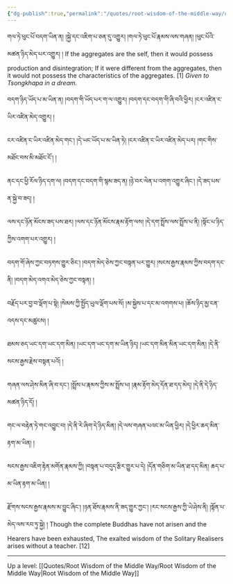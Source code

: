 ```yaml
---
{"dg-publish":true,"permalink":"/quotes/root-wisdom-of-the-middle-way/chapter-18-investigation-of-self-and-phenomena/"}
---
```


གལ་ཏེ་ཕུང་པོ་བདག་ཡིན་ན། །སྐྱེ་དང་འཇིག་པ་ཅན་དུ་འགྱུར། །གལ་ཏེ་ཕུང་པོ་རྣམས་ལས་གཞན། །ཕུང་པོའི་མཚན་ཉིད་མེད་པར་འགྱུར། །
If the aggregates are the self, then it would possess production and disintegration;
If it were different from the aggregates, then it would not possess the characteristics of the aggregates. [1]
*Given to Tsongkhapa in a dream.*

བདག་ཉིད་ཡོད་པ་མ་ཡིན་ན། །བདག་གི་ཡོད་པར་ག་ལ་འགྱུར། །བདག་དང་བདག་གི་ཞི་བའི་ཕྱིར། །ངར་འཛིན་ང་ཡིར་འཛིན་མེད་འགྱུར། །

ངར་འཛིན་ང་ཡིར་འཛིན་མེད་གང༌། །དེ་ཡང་ཡོད་པ་མ་ཡིན་ཏེ། །ངར་འཛིན་ང་ཡིར་འཛིན་མེད་པར། །གང་གིས་མཐོང་བས་མི་མཐོང་ངོ༌། །

ནང་དང་ཕྱི་རོལ་ཉིད་དག་ལ། །བདག་དང་བདག་གི་སྙམ་ཟད་ན། །ཉེ་བར་ལེན་པ་འགག་འགྱུར་ཞིང༌། །དེ་ཟད་པས་ན་སྐྱེ་བ་ཟད། །

ལས་དང་ཉོན་མོངས་ཟད་པས་ཐར། །ལས་དང་ཉོན་མོངས་རྣམ་རྟོག་ལས། །དེ་དག་སྤྲོས་ལས་སྤྲོས་པ་ནི། །སྟོང་པ་ཉིད་ཀྱིས་འགག་པར་འགྱུར། །

བདག་གོ་ཞེས་ཀྱང་བཏགས་གྱུར་ཅིང༌། །བདག་མེད་ཅེས་ཀྱང་བསྟན་པར་གྱུར། །སངས་རྒྱས་རྣམས་ཀྱིས་བདག་དང་ནི། །བདག་མེད་འགའ་མེད་ཅེས་ཀྱང་བསྟན། །

བརྗོད་པར་བྱ་བ་ལྡོག་པ་སྟེ། །སེམས་ཀྱི་སྤྱོད་ཡུལ་ལྡོག་པས་སོ། །མ་སྐྱེས་པ་དང་མ་འགགས་པ། །ཆོས་ཉིད་མྱ་ངན་འདས་དང་མཚུངས། །

ཐམས་ཅད་ཡང་དག་ཡང་དག་མིན། །ཡང་དག་ཡང་དག་མ་ཡིན་ཉིད། །ཡང་དག་མིན་མིན་ཡང་དག་མིན། །དེ་ནི་སངས་རྒྱས་རྗེས་བསྟན་པའོ། །

གཞན་ལས་ཤེས་མིན་ཞི་བ་དང༌། །སྤྲོས་པ་རྣམས་ཀྱིས་མ་སྤྲོས་པ། །རྣམ་རྟོག་མེད་དོན་ཐ་དད་མེད། །དེ་ནི་དེ་ཉིད་མཚན་ཉིད་དོ། །

གང་ལ་བརྟེན་ཏེ་གང་འབྱུང་བ། །དེ་ནི་རེ་ཞིག་དེ་ཉིད་མིན། །དེ་ལས་གཞན་པའང་མ་ཡིན་ཕྱིར། །དེ་ཕྱིར་ཆད་མིན་རྟག་མ་ཡིན། །

སངས་རྒྱས་འཇིག་རྟེན་མགོན་རྣམས་ཀྱི། །བསྟན་པ་བདུད་རྩིར་གྱུར་པ་དེ། །དོན་གཅིག་མ་ཡིན་ཐ་དད་མིན། ཆད་པ་མ་ཡིན་རྟག་མ་ཡིན། །

རྫོགས་སངས་རྒྱས་རྣམས་མ་བྱུང་ཞིང༌། །ཉན་ཐོས་རྣམས་ནི་ཟད་གྱུར་ཀྱང༌། །རང་སངས་རྒྱས་ཀྱི་ཡེ་ཤེས་ནི། །སྟོན་པ་མེད་ལས་རབ་ཏུ་སྐྱེ། །
Though the complete Buddhas have not arisen and the Hearers have been exhausted,
The exalted wisdom of the Solitary Realisers arises without a teacher. [12]


---
Up a level: [[Quotes/Root Wisdom of the Middle Way/Root Wisdom of the Middle Way\|Root Wisdom of the Middle Way]]